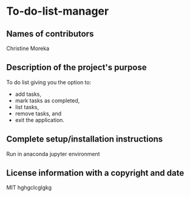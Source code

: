 # To-do-list-manager

## Names of contributors
Christine Moreka

## Description of the project's purpose
To do list giving you the option to:
- add tasks, 
- mark tasks as completed, 
- list tasks, 
- remove tasks, and
- exit the application.

## Complete setup/installation instructions
Run in anaconda jupyter environment

## License information with a copyright and date
MIT hghgclcglgkg